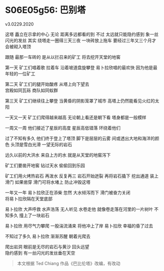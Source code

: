 # S06E05g56: 巴别塔
v3.0229.2020

这塔 矗立在示拿的中心
无论 距离多远都看的到
不过 太远就只能隐约感到 象一丝闪光的发丝
其实 绕塔走一圈得三天三夜
一块砖放上拖车
要经过三年又三个月才会被砌入塔顶

跟随 最那一车砖的
是从以拦召来的矿工
将去挖开天堂的地窖

第一天  矿工们唱着歌  拉着车
沿着坡道盘旋攀登
易卜拉欣唱的最欢快
因为他是最年轻的一位矿工

第二天  矿工们的腿开始酸疼
从塔上向下望去  
宫殿如同瓦砾  商队如同蚁群

第三天  矿工们继续往上攀登
当黄昏的阴影笼罩了城市
高塔上仍然能看见火红的太阳

一天又一天  矿工们爬得越来越高
无论朝上看还是朝下看
塔身都是一般模样

一周又一周  他们接近了星辰的高度
星辰高低错落  环绕着他们

过了不知有多久  他们终于登上了塔顶
脚下是层层的云雾  间或透出大地和海洋的颜色
头顶是雪白光滑  一望无际的岩石

远久以前的大洪水
来自上方的水 就是从天堂的地窖泻下

矿工们要凿开地窖 钻过天水 
偷偷回到乐园

矿工们用火烤热岩石 再泼水
反复再三 岩石开始迸裂
再将岩石撬下  挖出通道  装上滑门
如果凿穿  滑门可将水堵上 防止冲毁这塔

一年又一年 易卜拉欣正在添柴
忽然  大水倾泻而下
滑门被奋力关闭  
将易卜拉欣隔在天堂底部

易卜拉欣 大声呼救  水声浩荡  无人听见
水卷走他  就像卷走落在河里的一片树叶
不知多久 撞上了一块岩石

易卜拉欣  用尽气力攀爬
一股湍流涌来  将他冲上了岸
易卜拉欣 幸福的昏了过去

不知过了多久  易卜拉欣 渐渐苏醒
朝着光爬去  

爬出岩洞  眼前是无尽的岩石与黄沙
回头远望  
隐约感到 有一丝闪光的发丝垂在天空


> 本文根据 Ted Chiang 作品《巴比伦塔》改编，有改动
